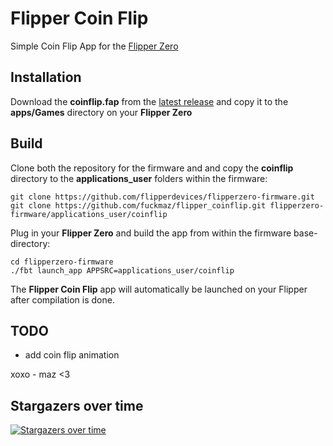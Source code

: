 
# Flipper Coin Flip


Simple Coin Flip App for the [Flipper Zero](https://www.flipperzero.one)






## Installation

Download the **coinflip.fap** from the [latest release](https://www.flipperzero.one) and copy it to the **apps/Games** directory on your **Flipper Zero** 


## Build

Clone both the repository for the firmware and  and copy the **coinflip** directory to the **applications_user** folders within the firmware:

```
git clone https://github.com/flipperdevices/flipperzero-firmware.git
git clone https://github.com/fuckmaz/flipper_coinflip.git flipperzero-firmware/applications_user/coinflip
```

Plug in your **Flipper Zero** and build the app from within the firmware base-directory:
```
cd flipperzero-firmware
./fbt launch_app APPSRC=applications_user/coinflip
```

The **Flipper Coin Flip** app will automatically be launched on your Flipper after compilation is done.


## TODO

- add coin flip animation

xoxo - maz <3

## Stargazers over time
[![Stargazers over time](https://starchart.cc/fuckmaz/flipper_cigarette.svg?background=%23000000&axis=%23ffffff&line=%23f848dd)](https://starchart.cc/fuckmaz/flipper_coinflip)
